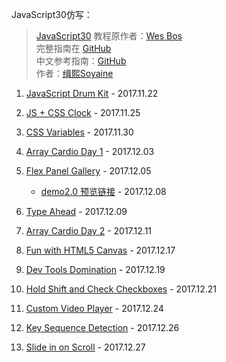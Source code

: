JavaScript30仿写：
> [JavaScript30](https://javascript30.com) 教程原作者：[Wes Bos](https://github.com/wesbos)    
> 完整指南在 [GitHub](https://github.com/soyaine/JavaScript30)  
> 中文参考指南：[GitHub](https://github.com/soyaine/JavaScript30)  
> 作者：[缉熙Soyaine](https://github.com/soyaine)  

1. [JavaScript Drum Kit](https://hehe1111.github.io/js_demo/js30/01%20-%20JavaScript%20Drum%20Kit/) - 2017.11.22

2. [JS + CSS Clock](https://hehe1111.github.io/js_demo/js30/02%20-%20JS%20+%20CSS%20Clock/) - 2017.11.25

3. [CSS Variables](https://hehe1111.github.io/js_demo/js30/03%20-%20CSS%20Variables/) - 2017.11.30

4. [Array Cardio Day 1](https://hehe1111.github.io/js_demo/js30/04%20-%20Array%20Cardio%20Day%201/) - 2017.12.03

5. [Flex Panel Gallery](https://hehe1111.github.io/js_demo/js30/05%20-%20Flex%20Panel%20Gallery/) - 2017.12.05
    - [demo2.0 预览链接](http://hehe1111.github.io/js_demo/js30//05%20-%20Flex%20Panel%20Gallery/version2.0/) - 2017.12.08

6. [Type Ahead](http://hehe1111.github.io/js_demo/js30/06%20-%20Type%20Ahead/) - 2017.12.09

7. [Array Cardio Day 2](http://hehe1111.github.io/js_demo/js30/07%20-%20Array%20Cardio%20Day%202/) - 2017.12.11

8. [Fun with HTML5 Canvas](https://hehe1111.github.io/js_demo/js30/08%20-%20Fun%20with%20HTML5%20Canvas/) - 2017.12.17

9. [Dev Tools Domination](https://hehe1111.github.io/js_demo/js30/09%20-%20Dev%20Tools%20Domination/) - 2017.12.19

10. [Hold Shift and Check Checkboxes](https://hehe1111.github.io/js_demo/js30/10%20-%20Hold%20Shift%20and%20Check%20Checkboxes/) - 2017.12.21

11. [Custom Video Player](https://hehe1111.github.io/js_demo/js30/11%20-%20Custom%20Video%20Player/) - 2017.12.24

12. [Key Sequence Detection](https://hehe1111.github.io/js_demo/js30/12%20-%20Key%20Sequence%20Detection/) - 2017.12.26

13. [Slide in on Scroll](https://hehe1111.github.io/js_demo/js30/13%20-%20Slide%20in%20on%20Scroll/) - 2017.12.27
